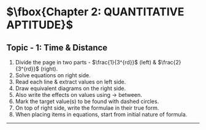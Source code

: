 # $\fbox{Chapter 2: QUANTITATIVE APTITUDE}$





## **Topic - 1: Time & Distance**

1. Divide the page in two parts - $\frac{1}{3^{rd}}$ (left) & $\frac{2}{3^{rd}}$ (right).
2. Solve equations on right side.
3. Read each line & extract values on left side.
4. Draw equivalent diagrams on the right side.
5. Also write the effects on values using $\rightarrow$ between.
6. Mark the target value(s) to be found with dashed circles.
7. On top of right side, write the formulae in their true form.
8. When placing items in equations, start from initial nature of formula.

---
